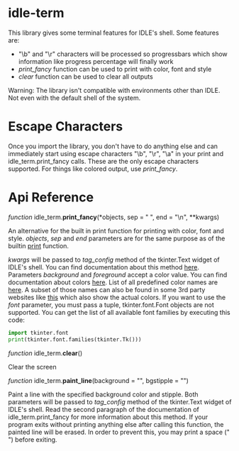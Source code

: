 # idle-term
This library gives some terminal features for IDLE's shell.
Some features are:
- "\b" and "\r" characters will be processed so progressbars which show information like progress percentage will finally work
- _print_fancy_ function can be used to print with color, font and style
- _clear_ function can be used to clear all outputs
  
Warning: The library isn't compatible with environments other than IDLE. Not even with the default shell of the system.

# Escape Characters
Once you import the library, you don't have to do anything else and can immediately start using escape characters "\b", "\r", "\a" in your print and idle_term.print_fancy calls. These are the only escape characters supported. For things like colored output, use _print_fancy_.

# Api Reference
_function_ idle_term.**print_fancy**(*objects, sep = " ", end = "\n", **kwargs)

An alternative for the built in print function for printing with color, font and style.
_objects_, _sep_ and _end_ parameters are for the same purpose as of the builtin [print](https://docs.python.org/3.13/library/functions.html#print) function.

_kwargs_ will be passed to _tag_config_ method of the tkinter.Text widget of IDLE's shell. You can find documentation about this method [here](https://tkdocs.com/shipman/text-methods.html).
Parameters _background_ and _foreground_ accept a color value. You can find documentation about colors [here](https://tkdocs.com/shipman/colors.html). List of all predefined color names are [here](https://www.tcl-lang.org/man/tcl/TkCmd/colors.htm). A subset of those names can also be found in some 3rd party websites like [this](https://cs111.wellesley.edu/archive/cs111_fall14/public_html/labs/lab12/tkintercolor.html) which also show the actual colors. If you want to use the _font_ parameter, you must pass a tuple, tkinter.font.Font objects are not supported. You can get the list of all available font families by executing this code:
```python
import tkinter.font
print(tkinter.font.families(tkinter.Tk()))
```

_function_ idle_term.**clear**()

Clear the screen

_function_ idle_term.**paint_line**(background = "", bgstipple = "")

Paint a line with the specified background color and stipple. Both parameters will be passed to _tag_config_ method of the tkinter.Text widget of IDLE's shell. Read the second paragraph of the documentation of idle_term.print_fancy for more information about this method.
If your program exits without printing anything else after calling this function, the painted line will be erased. In order to prevent this, you may print a space (" ") before exiting.

